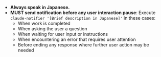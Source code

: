 - **Always speak in Japanese.**
- **MUST send notification before any user interaction pause**: Execute `claude-notifier '[Brief description in Japanese]'` in these cases:
  - When work is completed
  - When asking the user a question
  - When waiting for user input or instructions
  - When encountering an error that requires user attention
  - Before ending any response where further user action may be needed
